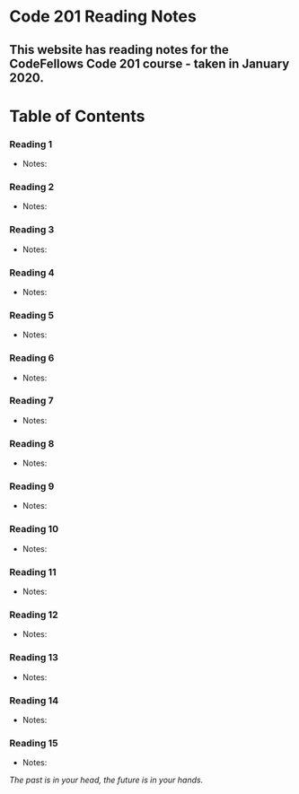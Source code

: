 # Code 201 Reading Notes
## This website has reading notes for the CodeFellows Code 201 course - taken in January 2020. 

# Table of Contents

### Reading 1
* Notes:

### Reading 2
* Notes:

### Reading 3
* Notes:

### Reading 4
* Notes:

### Reading 5
* Notes:

### Reading 6
* Notes:

### Reading 7
* Notes:

### Reading 8
* Notes:

### Reading 9
* Notes:

### Reading 10
* Notes:

### Reading 11
* Notes:

### Reading 12
* Notes:

### Reading 13
* Notes:

### Reading 14
* Notes:

### Reading 15
* Notes:






_The past is in your head, the future is in your hands._


